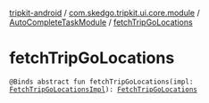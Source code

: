 [tripkit-android](../../index.md) / [com.skedgo.tripkit.ui.core.module](../index.md) / [AutoCompleteTaskModule](index.md) / [fetchTripGoLocations](./fetch-trip-go-locations.md)

# fetchTripGoLocations

`@Binds abstract fun fetchTripGoLocations(impl: `[`FetchTripGoLocationsImpl`](../../com.skedgo.tripkit.ui.geocoding/-fetch-trip-go-locations-impl/index.md)`): `[`FetchTripGoLocations`](../../com.skedgo.tripkit.ui.search/-fetch-trip-go-locations/index.md)